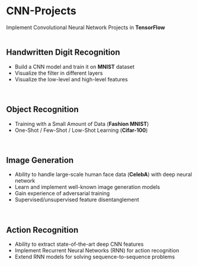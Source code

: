 # CNN-Projects

Implement Convolutional Neural Network Projects in <b>TensorFlow</b></br></br>

<h2>Handwritten Digit Recognition</h2>
<ul>
  <li>Build a CNN model and train it on <b>MNIST</b> dataset</li>
  <li>Visualize the filter in different layers</li>
  <li>Visualize the low-level and high-level features</li>
</ul>
</br>

<h2>Object Recognition</h2>
<ul>
  <li>Training with a Small Amount of Data (<b>Fashion MNIST</b>)</li>
  <li>One-Shot / Few-Shot / Low-Shot Learning (<b>Cifar-100</b>)</li>
</ul>
</br>

<h2>Image Generation</h2>
<ul>
  <li>Ability to handle large-scale human face data (<b>CelebA</b>) with deep neural network</li>
  <li>Learn and implement well-known image generation models</li>
  <li>Gain experience of adversarial training</li>
  <li>Supervised/unsupervised feature disentanglement</li>
</ul>
</br>

<h2>Action Recognition</h2>
<ul>
  <li>Ability to extract state-of-the-art deep CNN features</li>
  <li>Implement Recurrent Neural Networks (RNN) for action recognition</li>
  <li>Extend RNN models for solving sequence-to-sequence problems</li>
</ul>
